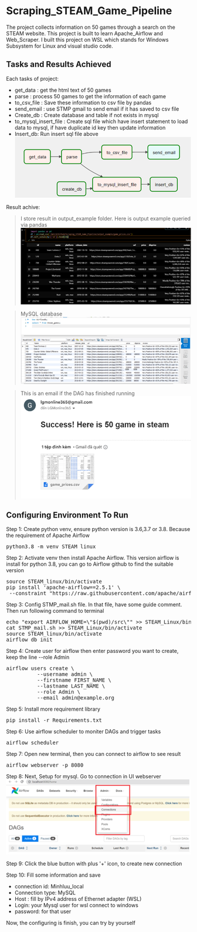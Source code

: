 # Scraping_STEAM_Game_Pipeline
The project collects information on 50 games through a search on the STEAM website.
This project is built to learn Apache_Airflow and Web_Scraper.
I built this project on WSL which stands for Windows Subsystem for Linux and visual studio code.

## Tasks and Results Achieved
Each tasks of project:
* get_data : get the html text of 50 games
* parse : process 50 games to get the information of each game
* to_csv_file : Save these information to csv file by pandas
* send_email : use STMP gmail to send email if it has saved to csv file
* Create_db : Create database and table if not exists in mysql
* to_mysql_insert_file : Create sql file which have insert statement to load data to mysql, if have duplicate id key then update information
* Insert_db: Run insert sql file above
![DAG tasks workflow gotten in airflow](output_example/airflow_graph.png)

Result achive:

> I store result in output_example folder. Here is output example queried via pandas
![top 5 example in database](output_example/top_10.png)

> MySQL database
![MySQL result](output_example/MySQL_result.png)

> This is an email if the DAG has finished running
![email](output_example/email.png)

## Configuring Environment To Run
Step 1: Create python venv, ensure python version is 3.6,3.7 or 3.8. Because the requirement of Apache Airflow
<pre>python3.8 -m venv STEAM_linux</pre>

Step 2: Activate venv then install Apache Airflow. This version airflow is install for python 3.8, you can go to Airflow github
to find the suitable version
<pre>source STEAM_linux/bin/activate 
pip install 'apache-airflow==2.5.1' \
 --constraint "https://raw.githubusercontent.com/apache/airflow/constraints-2.5.1/constraints-3.8.txt"
</pre>

Step 3: Config STMP_mail.sh file. In that file, have some guide comment. Then run following command to terminal 
<pre>echo "export AIRFLOW_HOME=\"$(pwd)/src\"" >> STEAM_Linux/bin/activate
cat STMP_mail.sh >> STEAM_Linux/bin/activate
source STEAM_linux/bin/activate
airflow db init</pre> 

Step 4: Create user for airflow then enter password you want to create, keep the line --role Admin
<pre>airflow users create \
          --username admin \
          --firstname FIRST_NAME \
          --lastname LAST_NAME \
          --role Admin \
          --email admin@example.org</pre>

Step 5: Install more requirement library
<pre>pip install -r Requirements.txt</pre>

Step 6: Use airflow scheduler to moniter DAGs and trigger tasks
<pre>airflow scheduler</pre>

Step 7: Open new terminal, then you can connect to airflow to see result
<pre>airflow webserver -p 8080</pre>

Step 8: Next, Setup for mysql. Go to connection in UI webserver
![Config connection](output_example/UI_Connection.png)

Step 9: Click the blue button with plus '+' icon, to create new connection

Step 10: Fill some information and save
* connection id: Minhluu_local
* Connection type: MySQL
* Host : fill by IPv4 address of Ethernet adapter (WSL)
* Login: your Mysql user for wsl connect to windows
* password: for that user

Now, the configuring is finish, you can try by yourself